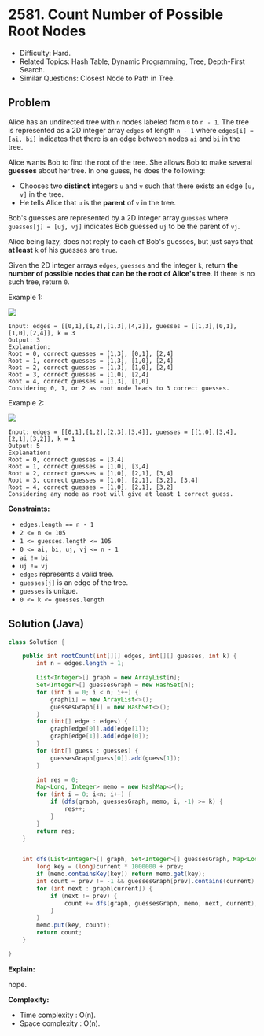 # 2581. Count Number of Possible Root Nodes

- Difficulty: Hard.
- Related Topics: Hash Table, Dynamic Programming, Tree, Depth-First Search.
- Similar Questions: Closest Node to Path in Tree.

## Problem

Alice has an undirected tree with `n` nodes labeled from `0` to `n - 1`. The tree is represented as a 2D integer array `edges` of length `n - 1` where `edges[i] = [ai, bi]` indicates that there is an edge between nodes `ai` and `bi` in the tree.

Alice wants Bob to find the root of the tree. She allows Bob to make several **guesses** about her tree. In one guess, he does the following:

- Chooses two **distinct** integers `u` and `v` such that there exists an edge `[u, v]` in the tree.
- He tells Alice that `u` is the **parent** of `v` in the tree.

Bob's guesses are represented by a 2D integer array `guesses` where `guesses[j] = [uj, vj]` indicates Bob guessed `uj` to be the parent of `vj`.

Alice being lazy, does not reply to each of Bob's guesses, but just says that **at least** `k` of his guesses are `true`.

Given the 2D integer arrays `edges`, `guesses` and the integer `k`, return **the **number of possible nodes** that can be the root of Alice's tree**. If there is no such tree, return `0`.

Example 1:

![](https://assets.leetcode.com/uploads/2022/12/19/ex-1.png)

```
Input: edges = [[0,1],[1,2],[1,3],[4,2]], guesses = [[1,3],[0,1],[1,0],[2,4]], k = 3
Output: 3
Explanation:
Root = 0, correct guesses = [1,3], [0,1], [2,4]
Root = 1, correct guesses = [1,3], [1,0], [2,4]
Root = 2, correct guesses = [1,3], [1,0], [2,4]
Root = 3, correct guesses = [1,0], [2,4]
Root = 4, correct guesses = [1,3], [1,0]
Considering 0, 1, or 2 as root node leads to 3 correct guesses.

```

Example 2:

![](https://assets.leetcode.com/uploads/2022/12/19/ex-2.png)

```
Input: edges = [[0,1],[1,2],[2,3],[3,4]], guesses = [[1,0],[3,4],[2,1],[3,2]], k = 1
Output: 5
Explanation:
Root = 0, correct guesses = [3,4]
Root = 1, correct guesses = [1,0], [3,4]
Root = 2, correct guesses = [1,0], [2,1], [3,4]
Root = 3, correct guesses = [1,0], [2,1], [3,2], [3,4]
Root = 4, correct guesses = [1,0], [2,1], [3,2]
Considering any node as root will give at least 1 correct guess.

```

**Constraints:**

- `edges.length == n - 1`
- `2 <= n <= 105`
- `1 <= guesses.length <= 105`
- `0 <= ai, bi, uj, vj <= n - 1`
- `ai != bi`
- `uj != vj`
- `edges` represents a valid tree.
- `guesses[j]` is an edge of the tree.
- `guesses` is unique.
- `0 <= k <= guesses.length`

## Solution (Java)

```java
class Solution {

    public int rootCount(int[][] edges, int[][] guesses, int k) {
        int n = edges.length + 1;

        List<Integer>[] graph = new ArrayList[n];
        Set<Integer>[] guessesGraph = new HashSet[n];
        for (int i = 0; i < n; i++) {
            graph[i] = new ArrayList<>();
            guessesGraph[i] = new HashSet<>();
        }
        for (int[] edge : edges) {
            graph[edge[0]].add(edge[1]);
            graph[edge[1]].add(edge[0]);
        }
        for (int[] guess : guesses) {
            guessesGraph[guess[0]].add(guess[1]);
        }

        int res = 0;
        Map<Long, Integer> memo = new HashMap<>();
        for (int i = 0; i<n; i++) {
            if (dfs(graph, guessesGraph, memo, i, -1) >= k) {
                res++;
            }
        }
        return res;
    }


    int dfs(List<Integer>[] graph, Set<Integer>[] guessesGraph, Map<Long, Integer> memo, int current, int prev) {
        long key = (long)current * 1000000 + prev;
        if (memo.containsKey(key)) return memo.get(key);
        int count = prev != -1 && guessesGraph[prev].contains(current) ? 1 : 0;
        for (int next : graph[current]) {
            if (next != prev) {
                count += dfs(graph, guessesGraph, memo, next, current);
            }
        }
        memo.put(key, count);
        return count;
    }

}
```

**Explain:**

nope.

**Complexity:**

- Time complexity : O(n).
- Space complexity : O(n).
